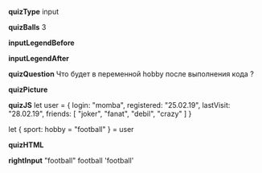 ____quizType____
input

____quizBalls____
3

____inputLegendBefore____


____inputLegendAfter____


____quizQuestion____
Что будет в переменной hobby после выполнения кода ?

____quizPicture____


____quizJS____
let user = {
    login: "momba",
    registered: "25.02.19",
    lastVisit: "28.02.19",
    friends: [
        "joker",
        "fanat",
        "debil",
        "crazy"
    ]
}

let { sport: hobby = "football" } = user


____quizHTML____


____rightInput____
"football"
football
'football'
